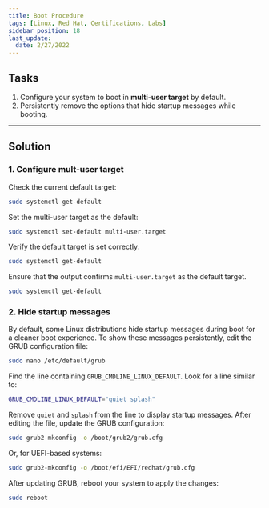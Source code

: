 ```yaml
---
title: Boot Procedure
tags: [Linux, Red Hat, Certifications, Labs]
sidebar_position: 18
last_update:
  date: 2/27/2022
---
```


## Tasks

1. Configure your system to boot in **multi-user target** by default.
2. Persistently remove the options that hide startup messages while booting.

----

## Solution

### 1. Configure mult-user target

Check the current default target:

```sh
sudo systemctl get-default
```

Set the multi-user target as the default:

```sh
sudo systemctl set-default multi-user.target
```

Verify the default target is set correctly:

```sh
sudo systemctl get-default
```

Ensure that the output confirms `multi-user.target` as the default target.


```sh
sudo systemctl get-default
```


### 2. Hide startup messages


By default, some Linux distributions hide startup messages during boot for a cleaner boot experience. To show these messages persistently, edit the GRUB configuration file:

```sh
sudo nano /etc/default/grub
```

Find the line containing `GRUB_CMDLINE_LINUX_DEFAULT`. Look for a line similar to:

```sh
GRUB_CMDLINE_LINUX_DEFAULT="quiet splash"
```

Remove `quiet` and `splash` from the line to display startup messages. After editing the file, update the GRUB configuration:

```sh
sudo grub2-mkconfig -o /boot/grub2/grub.cfg
```

Or, for UEFI-based systems:

```sh
sudo grub2-mkconfig -o /boot/efi/EFI/redhat/grub.cfg
```

After updating GRUB, reboot your system to apply the changes:

```sh
sudo reboot
```